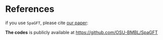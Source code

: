 # References

if you use ```SpaGFT```, please cite [our paper](https://www.biorxiv.org/content/10.1101/2021.07.08.451210v1):


**The codes** is publicly available at <https://github.com/OSU-BMBL/SpaGFT>

